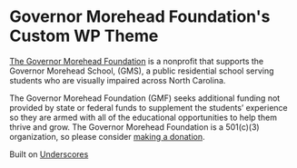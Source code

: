 # Governor Morehead Foundation's Custom WP Theme

[The Governor Morehead Foundation](https://governormoreheadfoundation.org/) is a nonprofit that supports the Governor Morehead School, (GMS), a public residential school serving students who are visually impaired across North Carolina.

The Governor Morehead Foundation (GMF) seeks additional funding not provided by state or federal funds to supplement the students’ experience so they are armed with all of the educational opportunities to help them thrive and grow. The Governor Morehead Foundation is a 501(c)(3) organization, so please consider [making a donation](https://governormoreheadfoundation.org/donate/).

Built on [Underscores](https://underscores.me)
